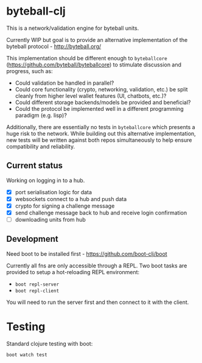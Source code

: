 # byteball-clj

This is a network/validation engine for byteball units.

Currently WIP but goal is to provide an alternative implementation of the byteball protocol - http://byteball.org/

This implementation should be different enough to `byteballcore` (https://github.com/byteball/byteballcore) to stimulate discussion and progress, such as:

- Could validation be handled in parallel?
- Could core functionality (crypto, networking, validation, etc.) be split cleanly from higher level wallet features (UI, chatbots, etc.)?
- Could different storage backends/models be provided and beneficial?
- Could the protocol be implemented well in a different programming paradigm (e.g. lisp)?

Additionally, there are essentially no tests in `byteballcore` which presents a huge risk to the network. While building out this alternative implementation, new tests will be written against both repos simultaneously to help ensure compatibility and reliability.

## Current status

Working on logging in to a hub.

- [x] port serialisation logic for data
- [x] websockets connect to a hub and push data
- [x] crypto for signing a challenge message
- [x] send challenge message back to hub and receive login confirmation
- [ ] downloading units from hub

## Development

Need boot to be installed first - https://github.com/boot-clj/boot

Currently all fns are only accessible through a REPL. Two boot tasks are provided to setup a hot-reloading REPL environment:

- `boot repl-server`
- `boot repl-client`

You will need to run the server first and then connect to it with the client.

# Testing

Standard clojure testing with boot:

`boot watch test`
